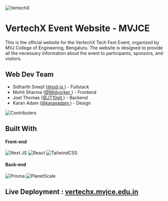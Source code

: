![VertechX](https://ik.imagekit.io/vertechx/preview.jpeg?updatedAt=1683117689577)

# VertechX Event Website - MVJCE

This is the official website for the VertechX Tech Fest Event, organized by MVJ College of Engineering, Bengaluru. The website is designed to provide all the necessary information about the event to participants, sponsors, and visitors.

## Web Dev Team

- Sidharth Sreejil ([@sid-js ](https://www.github.com/sid-js)) - Fullstack
- Mohit Sharma ([@Midyorker ](https://www.github.com/Midyorker)) - Frontend
- Joel Thomas ([@JT10git ](https://www.github.com/JT10git)) - Backend
- Karan Adam ([@karanadam ](https://www.github.com/karanadam)) - Design

![Contributers](https://ik.imagekit.io/vertechx/image.jpg?updatedAt=1683119710102)

## Built With

#### Front-end

![Next JS](https://img.shields.io/badge/Next-black?style=for-the-badge&logo=next.js&logoColor=white) ![React](https://img.shields.io/badge/react-%2320232a.svg?style=for-the-badge&logo=react&logoColor=%2361DAFB) ![TailwindCSS](https://img.shields.io/badge/tailwindcss-%2338B2AC.svg?style=for-the-badge&logo=tailwind-css&logoColor=white)

#### Back-end

![Prisma](https://img.shields.io/badge/Prisma-3982CE?style=for-the-badge&logo=Prisma&logoColor=white) ![PlanetScale](https://img.shields.io/badge/planetscale-%23000000.svg?style=for-the-badge&logo=planetscale&logoColor=white)

## Live Deployment : [vertechx.mvjce.edu.in](https://vertechx.mvjce.edu.in)

